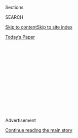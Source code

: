 <div id="app">

<div>

<div>

<div>

<div class="NYTAppHideMasthead css-1q2w90k e1suatyy0">

<div class="section css-ui9rw0 e1suatyy2">

<div class="css-eph4ug er09x8g0">

<div class="css-6n7j50">

</div>

<span class="css-1dv1kvn">Sections</span>

<div class="css-10488qs">

<span class="css-1dv1kvn">SEARCH</span>

</div>

[Skip to content](#site-content)[Skip to site
index](#site-index)

</div>

<div class="css-10698na e1huz5gh0">

</div>

</div>

<div id="masthead-bar-one" class="section hasLinks css-15hmgas e1csuq9d3">

<div class="css-uqyvli e1csuq9d0">

</div>

<div class="css-1uqjmks e1csuq9d1">

</div>

<div class="css-9e9ivx">

[](https://myaccount.nytimes3xbfgragh.onion/auth/login?response_type=cookie&client_id=vi)

</div>

<div class="css-1bvtpon e1csuq9d2">

[Today’s
Paper](https://www.nytimes3xbfgragh.onion/section/todayspaper)

</div>

</div>

</div>

</div>

<div data-aria-hidden="false">

<div id="site-content" data-role="main">

<div>

<div class="css-1aor85t" style="opacity:0.000000001;z-index:-1;visibility:hidden">

<div class="css-1hqnpie">

<div class="css-epjblv">

<span class="css-17xtcya">[Opinion](/section/opinion)</span><span class="css-x15j1o">|</span><span class="css-fwqvlz">What’s
With All the Covid-Death
Shaming?</span>

</div>

<div class="css-k008qs">

<div class="css-1iwv8en">

<span class="css-18z7m18"></span>

<div>

</div>

</div>

<span class="css-1n6z4y">https://nyti.ms/2Wlo2ti</span>

<div class="css-1705lsu">

<div class="css-4xjgmj">

<div class="css-4skfbu" data-role="toolbar" data-aria-label="Social Media Share buttons, Save button, and Comments Panel with current comment count" data-testid="share-tools">

  - 
  - 
  - 
  - 
    
    <div class="css-6n7j50">
    
    </div>

  - 

</div>

</div>

</div>

</div>

</div>

</div>

<div id="NYT_TOP_BANNER_REGION" class="css-13pd83m">

</div>

<div id="top-wrapper" class="css-1sy8kpn">

<div id="top-slug" class="css-l9onyx">

Advertisement

</div>

[Continue reading the main
story](#after-top)

<div class="ad top-wrapper" style="text-align:center;height:100%;display:block;min-height:250px">

<div id="top" class="place-ad" data-position="top" data-size-key="top">

</div>

</div>

<div id="after-top">

</div>

</div>

<div>

<div class="css-v5btjw etb61u70">

<div class="css-v05ibm etb61u71">

[Opinion](/section/opinion)

</div>

</div>

<div id="sponsor-wrapper" class="css-1hyfx7x">

<div id="sponsor-slug" class="css-19vbshk">

Supported by

</div>

[Continue reading the main
story](#after-sponsor)

<div id="sponsor" class="ad sponsor-wrapper" style="text-align:center;height:100%;display:block">

</div>

<div id="after-sponsor">

</div>

</div>

<div class="css-186x18t">

</div>

<div class="css-1vkm6nb ehdk2mb0">

# What’s With All the Covid-Death Shaming?

</div>

Some Pakistanis won’t say they are losing family members to the pandemic
because they don’t want to bury the bodies alone.

<div class="css-18e8msd">

<div class="css-vp77d3 epjyd6m0">

<div class="css-1p10dcb ey68jwv0" data-aria-hidden="true">

[![Mohammed
Hanif](https://static01.graylady3jvrrxbe.onion/images/2016/10/21/opinion/HANIF-CIRCLE-GRAY/HANIF-CIRCLE-GRAY-thumbLarge-v2.jpg
"Mohammed Hanif")](https://www.nytimes3xbfgragh.onion/by/mohammed-hanif)

</div>

<div class="css-1baulvz">

By [<span class="css-1baulvz last-byline" itemprop="name">Mohammed
Hanif</span>](https://www.nytimes3xbfgragh.onion/by/mohammed-hanif)

<div class="css-8atqhb">

Mr. Hanif is a novelist.

</div>

</div>

</div>

  - July 16,
    2020

  - 
    
    <div class="css-4xjgmj">
    
    <div class="css-d8bdto" data-role="toolbar" data-aria-label="Social Media Share buttons, Save button, and Comments Panel with current comment count" data-testid="share-tools">
    
      - 
      - 
      - 
      - 
        
        <div class="css-6n7j50">
        
        </div>
    
      - 
    
    </div>
    
    </div>

</div>

<div class="css-79elbk" data-testid="photoviewer-wrapper">

<div class="css-z3e15g" data-testid="photoviewer-wrapper-hidden">

</div>

<div class="css-1a48zt4 ehw59r15" data-testid="photoviewer-children">

![<span class="css-16f3y1r e13ogyst0" data-aria-hidden="true">Funeral
prayers for a person who died of Covid-19, in Hyderabad, Pakistan, last
month.</span><span class="css-cnj6d5 e1z0qqy90" itemprop="copyrightHolder"><span class="css-1ly73wi e1tej78p0">Credit...</span><span><span>Nadeem
Khawar/EPA, via
Shutterstock</span></span></span>](https://static01.graylady3jvrrxbe.onion/images/2020/07/15/opinion/15Hanif/merlin_173282280_e597d4be-ff4c-4d96-8409-bee9801ddd02-articleLarge.jpg?quality=75&auto=webp&disable=upscale)

</div>

</div>

</div>

<div class="section meteredContent css-1r7ky0e" name="articleBody" itemprop="articleBody">

<div class="css-1fanzo5 StoryBodyCompanionColumn">

<div class="css-53u6y8">

KARACHI, Pakistan — I’ve made a few condolence calls during the past few
months. None of the people I called to condole about had died of
Covid-19. I was always given another reason.

It started with the death of an uncle two months ago. I called to
condole with my cousin. We had not spoken in more than a decade. My
uncle was in his 80s, and I thought it’d be a life-well-lived type of
conversation, but soon it turned into a detailed and uncalled-for
denial: My dad, your uncle, didn’t die of Covid-19, my cousin said.

My uncle had tested negative; he died of a heart attack, I was told. I
hadn’t even mentioned the C-word.

I managed to get in my life-well-lived bit and hung up.

Since then I have seen a pattern: I have made a half-dozen calls, the
subject of my condolences were five men and one woman, between the ages
of 31 and 82, and without my ever mentioning the subject, I was told,
“It wasn’t what you think.”

</div>

</div>

<div class="css-1fanzo5 StoryBodyCompanionColumn">

<div class="css-53u6y8">

There was one exception: A friend’s father died and my friend told me
his father had died of Covid-19 but that the family was trying to cover
that up.

My friend is a doctor who has lived and worked in the United States for
the past three decades. When I called him, he told me about the
circumstances of his father’s death: His father was in his late 70s and
like many, many Pakistanis had chosen to believe that either the new
coronavirus is a hoax or it would shy away from good Muslims.

My friend’s father had been socializing in his neighborhood of Karachi
and offering his prayers in public, going into the mosque through the
back door when, for a time, people his age were banned from visiting. He
fell sick, was hospitalized, tested positive for the virus and died a
couple of days later.

This was in early May, around the time that the funerals of people who
were dying of Covid-19 were being managed by the local authorities
rather than relatives, because some members of the medical community
believed then that the dead could infect the living. My friend’s
relatives had to bribe the police to get the body, and although
initially they tried to hide the cause of death, the news leaked.

“There were people coming to condole,” my friend said, “but others were
coming to complain: ‘If your father had Covid, why did you let him
mingle with our elders? What if he has infected us all?’”

</div>

</div>

<div class="css-1fanzo5 StoryBodyCompanionColumn">

<div class="css-53u6y8">

The family denied vehemently that he had died of Covid-19. “We have
lived on that street for generations. I can understand why my brothers
did it.”

In Karachi, I called up a doctor to ask why people were hiding Covid-19
deaths. “People don’t want to see some dead body and the police arrive
at their homes at the same time,” I was told.

Another doctor said to me: “There is fear and shame and stigma attached
to death by Covid, as if you got infected by this virus by doing
something immoral or filthy, rather than by touching a door knob.”

And what if nobody will come to your loved one’s funeral? What if nobody
comes to condole? What if people think that because you are related to
the deceased you might pass the disease on to them and their children?

It’s best to just deny what happened. Weren’t people dying before this
virus anyway? What’s the harm in slightly shifting the cause of death?
Even when someone dies of Covid-19 they don’t really, really die of
Covid-19; they die of the complications caused by Covid-19.

And so you lie and move on. After all, 98 percent of people who get
infected do survive.

The longest condolence conversation I’ve had was with a close friend of
mine whose sister passed away at the beginning of the month. She had
been suffering from some unknown illness and was admitted to a private
hospital in Lahore.

When her condition worsened, the family was asked to take her to
Services Hospital, a major government facility with a designated ward
for Covid-19 patients. My friend insisted that his sister had tested
negative for the coronavirus, but when they arrived at the hospital a
doctor directed them to the Covid section.

</div>

</div>

<div class="css-1fanzo5 StoryBodyCompanionColumn">

<div class="css-53u6y8">

“If we had let her into that ward, they wouldn’t even have given us the
body,” my friend said.

Some of the myths around the virus have been propagated by the very
people who were supposed to guide us through this crisis. Prime Minister
Imran Khan has said that 90 percent of Covid-19 cases were like a
“[normal
flu](https://asia.nikkei.com/Spotlight/Coronavirus/Conspiracy-theories-help-coronavirus-take-root-in-Pakistan)”
and [you don’t go to the hospital when you have the
flu](https://indianexpress.com/article/trending/trending-globally/pak-pm-imran-khan-coronavirus-address-criticism-6320050/).

In early May, Asad Umar, the federal minister for planning, development
and special initiatives and the man in charge of handling the
coronavirus crisis, gave a briefing about how many more people in
Pakistan [die in traffic
accidents](https://arynews.tv/en/coronavirus-fatal-other-countries-asad-umar/)
than they do because of Covid-19 and yet, [he
said](https://nayadaur.tv/2020/05/minister-asad-umar-compares-covid-19-to-road-accidents/),
“we still allow cars on roads, because their necessity is greater than
the danger of those accidents.”

The prime minister’s health adviser, Zafar Mirza, said early this month
that the coming monsoon season [would wash away the
coronavirus](https://www.samaa.tv/news/2020/07/monsoon-will-decrease-coronavirus-cases-zafar-mirza/).
“[But it’s too early to
tell](https://nayadaur.tv/2020/07/monsoon-rains-could-help-mitigate-covid-pandemic-in-pakistan-zafar-mirza/),”
he added. As the first rains fell a few days later news came that Dr.
Mirza had [tested positive for the
virus](https://www.dawn.com/news/1567337/sapm-dr-zafar-mirza-tests-positive-for-covid-19-says-he-has-mild-symptoms).

In late March, during the early weeks of the pandemic’s spread in
Pakistan, a telephone call between Nadeem Afzal Chan, one of the prime
minister’s advisers and spokesmen, and a political lieutenant of Mr.
Chan’s [was
leaked](https://nayadaur.tv/2020/03/govt-hiding-thousands-of-coronavirus-deaths-says-pms-assistant-in-alleged-audio-clip/)
on social media. Mr. Chan is heard telling his aide, [in rather colorful
language](https://nayadaur.tv/2020/03/govt-hiding-thousands-of-coronavirus-deaths-says-pms-assistant-in-alleged-audio-clip/),
to forget about political campaigning, go home and stay there with his
kids.

After a Punjabi invective that can’t be translated here, Mr. Chan said:
“Thousands are dying, but the government is hiding it.”

Later, Mr. Chan
[admitted](https://nayadaur.tv/2020/03/govt-hiding-thousands-of-coronavirus-deaths-says-pms-assistant-in-alleged-audio-clip/)
that the conversation was genuine but said he had exaggerated the facts
because his lieutenant, a friend, wasn’t taking the threat seriously.
“Political workers like him still want to campaign, inaugurate roads,
hold rallies.”

Mr. Chan was lying to save a friend from maybe dying, and now people
around me are lying because they don’t want their friends to abandon
them while they bury their dead.

</div>

</div>

<div class="css-1fanzo5 StoryBodyCompanionColumn">

<div class="css-53u6y8">

I called up a doctor friend who has lost two colleagues during the past
month, both of them because of Covid-19. Why are people still lying
about this? I asked, again.

“I am, too,” he said. “On all the death certificates I issue I write
‘cardiac pulmonary failure’ as the cause of death. That saves them the
embarrassment.”

And maybe then at least some people will be around when the last spade
of earth is shoveled into those graves.

Mohammed Hanif ([@mohammedhanif](https://twitter.com/mohammedhanif)) is
the author of the novels “A Case of Exploding Mangoes,” “Our Lady of
Alice Bhatti” and “Red Birds.” He is a contributing opinion writer.

*The Times is committed to publishing* [*a diversity of
letters*](https://www.nytimes3xbfgragh.onion/2019/01/31/opinion/letters/letters-to-editor-new-york-times-women.html)
*to the editor. We’d like to hear what you think about this or any of
our articles. Here are some*
[*tips*](https://help.nytimes3xbfgragh.onion/hc/en-us/articles/115014925288-How-to-submit-a-letter-to-the-editor)*.
And here’s our email:*
[*letters@NYTimes.com*](mailto:letters@NYTimes.com)*.*

*Follow The New York Times Opinion section on*
[*Facebook*](https://www.facebookcorewwwi.onion/nytopinion)*,* [*Twitter
(@NYTopinion)*](http://twitter.com/NYTOpinion) *and*
[*Instagram*](https://www.instagram.com/nytopinion/)*.*

</div>

</div>

</div>

<div>

</div>

<div>

</div>

<div>

</div>

<div>

<div id="bottom-wrapper" class="css-1ede5it">

<div id="bottom-slug" class="css-l9onyx">

Advertisement

</div>

[Continue reading the main
story](#after-bottom)

<div id="bottom" class="ad bottom-wrapper" style="text-align:center;height:100%;display:block;min-height:90px">

</div>

<div id="after-bottom">

</div>

</div>

</div>

</div>

</div>

## Site Index

<div>

</div>

## Site Information Navigation

  - [© <span>2020</span> <span>The New York Times
    Company</span>](https://help.nytimes3xbfgragh.onion/hc/en-us/articles/115014792127-Copyright-notice)

<!-- end list -->

  - [NYTCo](https://www.nytco.com/)
  - [Contact
    Us](https://help.nytimes3xbfgragh.onion/hc/en-us/articles/115015385887-Contact-Us)
  - [Work with us](https://www.nytco.com/careers/)
  - [Advertise](https://nytmediakit.com/)
  - [T Brand Studio](http://www.tbrandstudio.com/)
  - [Your Ad
    Choices](https://www.nytimes3xbfgragh.onion/privacy/cookie-policy#how-do-i-manage-trackers)
  - [Privacy](https://www.nytimes3xbfgragh.onion/privacy)
  - [Terms of
    Service](https://help.nytimes3xbfgragh.onion/hc/en-us/articles/115014893428-Terms-of-service)
  - [Terms of
    Sale](https://help.nytimes3xbfgragh.onion/hc/en-us/articles/115014893968-Terms-of-sale)
  - [Site
    Map](https://spiderbites.nytimes3xbfgragh.onion)
  - [Help](https://help.nytimes3xbfgragh.onion/hc/en-us)
  - [Subscriptions](https://www.nytimes3xbfgragh.onion/subscription?campaignId=37WXW)

</div>

</div>

</div>

</div>
